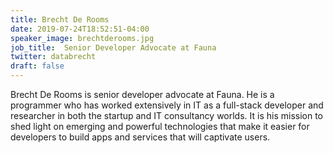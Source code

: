 ```yaml
---
title: Brecht De Rooms
date: 2019-07-24T18:52:51-04:00
speaker_image: brechtderooms.jpg
job_title:  Senior Developer Advocate at Fauna
twitter: databrecht
draft: false
---
```


Brecht De Rooms is senior developer advocate at Fauna. He is a programmer who has worked extensively in IT as a full-stack developer and researcher in both the startup and IT consultancy worlds. It is his mission to shed light on emerging and powerful technologies that make it easier for developers to build apps and services that will captivate users.
